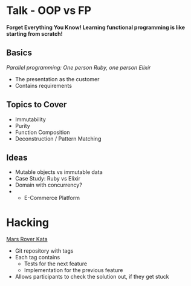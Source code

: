 
# Talk - OOP vs FP
**Forget Everything You Know! Learning functional programming is like starting from scratch!**

## Basics
*Parallel programming: One person Ruby, one person Elixir*

- The presentation as the customer
- Contains requirements

## Topics to Cover

- Immutability
- Purity
- Function Composition
- Deconstruction / Pattern Matching

## Ideas

- Mutable objects vs immutable data
- Case Study: Ruby vs Elixir
- Domain with concurrency?
- 
  + E-Commerce Platform


# Hacking

[Mars Rover Kata](http://kata-log.rocks/mars-rover-kata)

- Git repository with tags
- Each tag contains
  - Tests for the next feature
  - Implementation for the previous feature
- Allows participants to check the solution out, if they get stuck